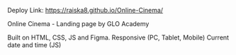 Deploy Link: https://raiska8.github.io/Online-Cinema/

Online Cinema - Landing page by GLO Academy

Built on HTML, CSS, JS and Figma.
Responsive (PC, Tablet, Mobile)
Current date and time (JS)
